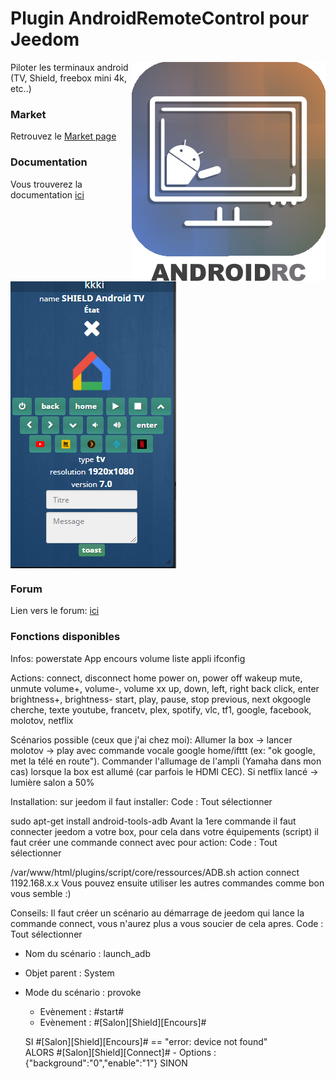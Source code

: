 # Plugin AndroidRemoteControl pour Jeedom

<img src="doc/images/AndroidRemoteControl_icon.png" align="right">

Piloter les terminaux android (TV, Shield, freebox mini 4k, etc..)


### Market

Retrouvez le [Market page](https://www.jeedom.com/market/index.php?v=d&p=market&type=plugin&&name=AndroidRemoteControl)


### Documentation

Vous trouverez la documentation [ici](https://github.com/Jeedom-Plugins-Extra/AndroidRemoteControl/blob/stable/doc/fr_FR/index.asciidoc)

<img src="doc/images/AndroidRemoteControl_screenshot1.png" align="center">


### Forum
Lien vers le forum: [ici](https://www.jeedom.com/forum/viewtopic.php?f=142&t=34154)

### Fonctions disponibles

Infos:
powerstate
App encours
volume
liste appli
ifconfig

Actions:
connect, disconnect
home
power on, power off
wakeup
mute, unmute
volume+, volume-, volume xx
up, down, left, right
back
click, enter
brightness+, brightness-
start, play, pause, stop
previous, next
okgoogle
cherche, texte
youtube, francetv, plex, spotify, vlc, tf1, google, facebook, molotov, netflix

Scénarios possible (ceux que j'ai chez moi):
Allumer la box -> lancer molotov -> play avec commande vocale google home/ifttt (ex: "ok google, met la télé en route").
Commander l'allumage de l'ampli (Yamaha dans mon cas) lorsque la box est allumé (car parfois le HDMI CEC).
Si netflix lancé -> lumière salon a 50%

Installation:
sur jeedom il faut installer:
Code : Tout sélectionner

sudo apt-get install android-tools-adb
Avant la 1ere commande il faut connecter jeedom a votre box, pour cela dans votre équipements (script) il faut créer une commande connect avec pour action:
Code : Tout sélectionner

/var/www/html/plugins/script/core/ressources/ADB.sh action connect 1192.168.x.x
Vous pouvez ensuite utiliser les autres commandes comme bon vous semble :)

Conseils:
Il faut créer un scénario au démarrage de jeedom qui lance la commande connect, vous n'aurez plus a vous soucier de cela apres.
Code : Tout sélectionner

- Nom du scénario : launch_adb
- Objet parent : System
- Mode du scénario : provoke
    - Evènement : #start#
    - Evènement : #[Salon][Shield][Encours]#
    
    SI #[Salon][Shield][Encours]# == "error: device not found"  
    ALORS
     #[Salon][Shield][Connect]# - Options : {"background":"0","enable":"1"}
    SINON
